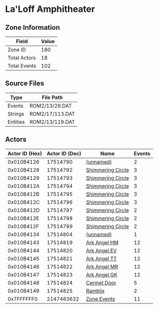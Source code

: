 # La'Loff Amphitheater

## Zone Information

| Field        |   Value |
|--------------|---------|
| Zone ID      |     180 |
| Total Actors |      18 |
| Total Events |     102 |

## Source Files

| Type     | File Path       |
|----------|-----------------|
| Events   | ROM2/13/29.DAT  |
| Strings  | ROM2/17/113.DAT |
| Entities | ROM2/13/119.DAT |

## Actors

| Actor ID (Hex)   |   Actor ID (Dec) | Name                                                       |   Events |
|------------------|------------------|------------------------------------------------------------|----------|
| 0x010B4126       |         17514790 | [(unnamed)](./17514790/)                                   |        2 |
| 0x010B4128       |         17514792 | [Shimmering Circle](./17514792%20-%20Shimmering%20Circle/) |        3 |
| 0x010B4129       |         17514793 | [Shimmering Circle](./17514793%20-%20Shimmering%20Circle/) |        3 |
| 0x010B412A       |         17514794 | [Shimmering Circle](./17514794%20-%20Shimmering%20Circle/) |        3 |
| 0x010B412B       |         17514795 | [Shimmering Circle](./17514795%20-%20Shimmering%20Circle/) |        3 |
| 0x010B412C       |         17514796 | [Shimmering Circle](./17514796%20-%20Shimmering%20Circle/) |        3 |
| 0x010B412D       |         17514797 | [Shimmering Circle](./17514797%20-%20Shimmering%20Circle/) |        2 |
| 0x010B412E       |         17514798 | [Shimmering Circle](./17514798%20-%20Shimmering%20Circle/) |        2 |
| 0x010B412F       |         17514799 | [Shimmering Circle](./17514799%20-%20Shimmering%20Circle/) |        2 |
| 0x010B4134       |         17514804 | [(unnamed)](./17514804/)                                   |        1 |
| 0x010B4143       |         17514819 | [Ark Angel HM](./17514819%20-%20Ark%20Angel%20HM/)         |       12 |
| 0x010B4144       |         17514820 | [Ark Angel EV](./17514820%20-%20Ark%20Angel%20EV/)         |       12 |
| 0x010B4145       |         17514821 | [Ark Angel TT](./17514821%20-%20Ark%20Angel%20TT/)         |       12 |
| 0x010B4146       |         17514822 | [Ark Angel MR](./17514822%20-%20Ark%20Angel%20MR/)         |       12 |
| 0x010B4147       |         17514823 | [Ark Angel GK](./17514823%20-%20Ark%20Angel%20GK/)         |       12 |
| 0x010B4148       |         17514824 | [Cermet Door](./17514824%20-%20Cermet%20Door/)             |        5 |
| 0x010B4149       |         17514825 | [Ramblix](./17514825%20-%20Ramblix/)                       |        2 |
| 0x7FFFFFF0       |       2147483632 | [Zone Events](./Zone%20Events/)                            |       11 |